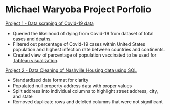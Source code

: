 # Michael Waryoba Project Porfolio 
[Project 1 - Data scraping of Covid-19 data](https://github.com/michaelwaryoba/ProjectPorfolio/blob/main/Covid%20SQLQuery.sql)
- Queried the likelihood of dying from Covid-19 from dataset of total cases and deaths.
- Filtered out percentage of Covid-19 cases within United States population and highest infection rate between countries and continents.
- Created view of percentage of population vaccinated to be used for [Tableau visualization](https://public.tableau.com/app/profile/michael.waryoba/viz/CovidDashboard_16514599746420/Dashboard1).

[Project 2 - Data Cleaning of Nashville Housing data using SQL](https://github.com/michaelwaryoba/ProjectPorfolio/blob/main/Project%202%20-%20Data%20Cleaning%20with%20Nashville%20Housing%20data.sql)
- Standardized data format for clarity
- Populated null property address data with proper values 
- Split address into individual columns to highlight street address, city, and state
- Removed duplicate rows and deleted columns that were not significant 
